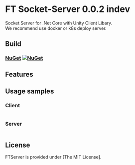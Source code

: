 # FT Socket-Server 0.0.2 indev
Socket Server for .Net Core with Unity Client Libary.  
We recommend use docker or k8s deploy server.

## Build
### [NuGet](https://www.nuget.org/packages/FTServer/) [![NuGet](https://img.shields.io/nuget/v/FTServer.svg)](https://www.nuget.org/packages/FTServer/) 

## Features

## Usage samples

### Client
```csharp
```
### Server
```csharp
```

## License ##

FTServer is provided under [The MIT License].
